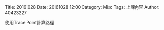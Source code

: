 Title: 20161028
Date: 20161028 12:00
Category: Misc
Tags: 上課內容
Author: 40423227

<p>使用Trace Point計算路徑<p>
